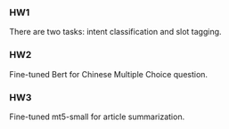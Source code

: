 ### HW1
There are two tasks: intent classification and slot tagging.

### HW2
Fine-tuned Bert for Chinese Multiple Choice question.

### HW3
Fine-tuned mt5-small for article summarization.